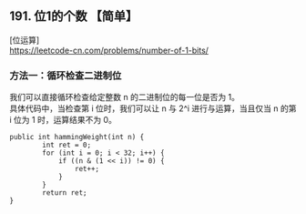 ## 191. 位1的个数 【简单】     
[位运算]       
https://leetcode-cn.com/problems/number-of-1-bits/      

### 方法一：循环检查二进制位     
我们可以直接循环检查给定整数 n 的二进制位的每一位是否为 1。      
具体代码中，当检查第 i 位时，我们可以让 n 与 2^i 进行与运算，当且仅当 n 的第 i 位为 1 时，运算结果不为 0。     
```
public int hammingWeight(int n) {
        int ret = 0;
        for (int i = 0; i < 32; i++) {
            if ((n & (1 << i)) != 0) {
                ret++;
            }
        }
        return ret;
}

```



